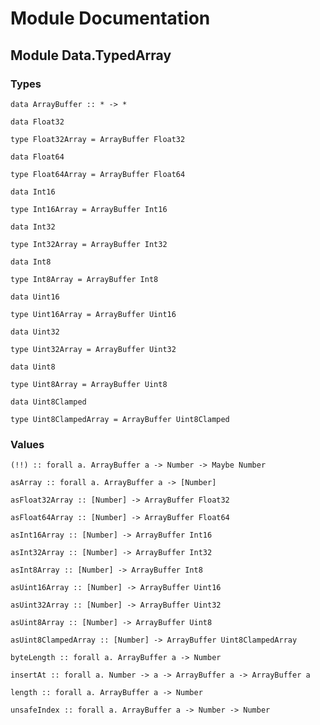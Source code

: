 # Module Documentation

## Module Data.TypedArray

### Types

    data ArrayBuffer :: * -> *

    data Float32

    type Float32Array = ArrayBuffer Float32

    data Float64

    type Float64Array = ArrayBuffer Float64

    data Int16

    type Int16Array = ArrayBuffer Int16

    data Int32

    type Int32Array = ArrayBuffer Int32

    data Int8

    type Int8Array = ArrayBuffer Int8

    data Uint16

    type Uint16Array = ArrayBuffer Uint16

    data Uint32

    type Uint32Array = ArrayBuffer Uint32

    data Uint8

    type Uint8Array = ArrayBuffer Uint8

    data Uint8Clamped

    type Uint8ClampedArray = ArrayBuffer Uint8Clamped


### Values

    (!!) :: forall a. ArrayBuffer a -> Number -> Maybe Number

    asArray :: forall a. ArrayBuffer a -> [Number]

    asFloat32Array :: [Number] -> ArrayBuffer Float32

    asFloat64Array :: [Number] -> ArrayBuffer Float64

    asInt16Array :: [Number] -> ArrayBuffer Int16

    asInt32Array :: [Number] -> ArrayBuffer Int32

    asInt8Array :: [Number] -> ArrayBuffer Int8

    asUint16Array :: [Number] -> ArrayBuffer Uint16

    asUint32Array :: [Number] -> ArrayBuffer Uint32

    asUint8Array :: [Number] -> ArrayBuffer Uint8

    asUint8ClampedArray :: [Number] -> ArrayBuffer Uint8ClampedArray

    byteLength :: forall a. ArrayBuffer a -> Number

    insertAt :: forall a. Number -> a -> ArrayBuffer a -> ArrayBuffer a

    length :: forall a. ArrayBuffer a -> Number

    unsafeIndex :: forall a. ArrayBuffer a -> Number -> Number